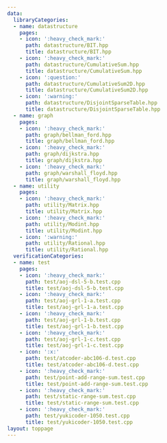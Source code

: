 ```yaml
---
data:
  libraryCategories:
  - name: datastructure
    pages:
    - icon: ':heavy_check_mark:'
      path: datastructure/BIT.hpp
      title: datastructure/BIT.hpp
    - icon: ':heavy_check_mark:'
      path: datastructure/CumulativeSum.hpp
      title: datastructure/CumulativeSum.hpp
    - icon: ':question:'
      path: datastructure/CumulativeSum2D.hpp
      title: datastructure/CumulativeSum2D.hpp
    - icon: ':warning:'
      path: datastructure/DisjointSparseTable.hpp
      title: datastructure/DisjointSparseTable.hpp
  - name: graph
    pages:
    - icon: ':heavy_check_mark:'
      path: graph/bellman_ford.hpp
      title: graph/bellman_ford.hpp
    - icon: ':heavy_check_mark:'
      path: graph/dijkstra.hpp
      title: graph/dijkstra.hpp
    - icon: ':heavy_check_mark:'
      path: graph/warshall_floyd.hpp
      title: graph/warshall_floyd.hpp
  - name: utility
    pages:
    - icon: ':heavy_check_mark:'
      path: utility/Matrix.hpp
      title: utility/Matrix.hpp
    - icon: ':heavy_check_mark:'
      path: utility/Modint.hpp
      title: utility/Modint.hpp
    - icon: ':warning:'
      path: utility/Rational.hpp
      title: utility/Rational.hpp
  verificationCategories:
  - name: test
    pages:
    - icon: ':heavy_check_mark:'
      path: test/aoj-dsl-5-b.test.cpp
      title: test/aoj-dsl-5-b.test.cpp
    - icon: ':heavy_check_mark:'
      path: test/aoj-grl-1-a.test.cpp
      title: test/aoj-grl-1-a.test.cpp
    - icon: ':heavy_check_mark:'
      path: test/aoj-grl-1-b.test.cpp
      title: test/aoj-grl-1-b.test.cpp
    - icon: ':heavy_check_mark:'
      path: test/aoj-grl-1-c.test.cpp
      title: test/aoj-grl-1-c.test.cpp
    - icon: ':x:'
      path: test/atcoder-abc106-d.test.cpp
      title: test/atcoder-abc106-d.test.cpp
    - icon: ':heavy_check_mark:'
      path: test/point-add-range-sum.test.cpp
      title: test/point-add-range-sum.test.cpp
    - icon: ':heavy_check_mark:'
      path: test/static-range-sum.test.cpp
      title: test/static-range-sum.test.cpp
    - icon: ':heavy_check_mark:'
      path: test/yukicoder-1050.test.cpp
      title: test/yukicoder-1050.test.cpp
layout: toppage
---
```

